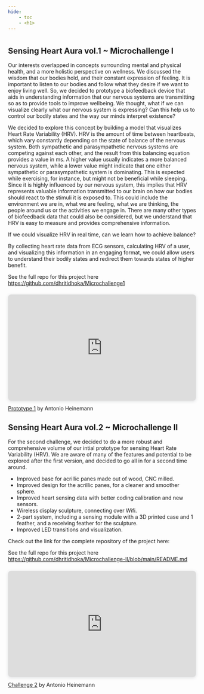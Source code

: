 ```yaml
---
hide:
    - toc
    - <h1>
---
```

#
## Sensing Heart Aura vol.1 ~ Microchallenge I


Our interests overlapped in concepts surrounding mental and physical health, and a more holistic perspective on wellness. We discussed the wisdom that our bodies hold, and their constant expression of feeling. It is important to listen to our bodies and follow what they desire if we want to enjoy living well. So, we decided to prototype a biofeedback device that aids in understanding information that our nervous systems are transmitting so as to provide tools to improve wellbeing. We thought, what if we can visualize clearly what our nervous system is expressing? Can this help us to control our bodily states and the way our minds interpret existence?

We decided to explore this concept by building a model that visualizes Heart Rate Variability (HRV). HRV is the amount of time between heartbeats, which vary constantly depending on the state of balance of the nervous system. Both sympathetic and parasympathetic nervous systems are competing against each other, and the result from this balancing equation provides a value in ms. A higher value usually indicates a more balanced nervous system, while a lower value might indicate that one either sympathetic or parasympathetic system is dominating. This is expected while exercising, for instance, but might not be beneficial while sleeping. Since it is highly influenced by our nervous system, this implies that HRV represents valuable information transmitted to our brain on how our bodies should react to the stimuli it is exposed to. This could include the environment we are in, what we are feeling, what we are thinking, the people around us or the activities we engage in. There are many other types of biofeedback data that could also be considered, but we understand that HRV is easy to measure and provides comprehensive information.

If we could visualize HRV in real time, can we learn how to achieve balance?

By collecting heart rate data from ECG sensors, calculating HRV of a user, and visualizing this information in an engaging format, we could allow users to understand their bodily states and redirect them towards states of higher benefit.

See the full repo for this project here https://github.com/dhritidhoka/Microchallenge1


<div style="position: relative; width: 100%; height: 0; padding-top: 56.2500%;
 padding-bottom: 0; box-shadow: 0 2px 8px 0 rgba(63,69,81,0.16); margin-top: 1.6em; margin-bottom: 0.9em; overflow: hidden;
 border-radius: 8px; will-change: transform;">
  <iframe loading="lazy" style="position: absolute; width: 100%; height: 100%; top: 0; left: 0; border: none; padding: 0;margin: 0;"
    src="https:&#x2F;&#x2F;www.canva.com&#x2F;design&#x2F;DAFfzPg9n2A&#x2F;view?embed" allowfullscreen="allowfullscreen" allow="fullscreen">
  </iframe>
</div>
<a href="https:&#x2F;&#x2F;www.canva.com&#x2F;design&#x2F;DAFfzPg9n2A&#x2F;view?utm_content=DAFfzPg9n2A&amp;utm_campaign=designshare&amp;utm_medium=embeds&amp;utm_source=link" target="_blank" rel="noopener">Prototype 1</a> by Antonio Heinemann


## Sensing Heart Aura vol.2 ~ Microchallenge II


For the second challenge, we decided to do a more robust and comprehensive volume of our intial prototype for sensing Heart Rate Variability (HRV). We are aware of many of the features and potential to be explored after the first version, and decided to go all in for a second time around.

- Improved base for acrillic panes made out of wood, CNC milled.
- Improved design for the acrillic panes, for a cleaner and smoother sphere.
- Improved heart sensing data with better coding calibration and new sensors.
- Wireless display sculpture, connecting over Wifi.
- 2-part system, including a sensing module with a 3D printed case and 1 feather, and a receiving feather for the sculpture.
- Improved LED transitions and visualization.

Check out the link for the complete repository of the project here:

See the full repo for this project here https://github.com/dhritidhoka/Microchallenge-II/blob/main/README.md

<div style="position: relative; width: 100%; height: 0; padding-top: 56.2500%;
 padding-bottom: 0; box-shadow: 0 2px 8px 0 rgba(63,69,81,0.16); margin-top: 1.6em; margin-bottom: 0.9em; overflow: hidden;
 border-radius: 8px; will-change: transform;">
  <iframe loading="lazy" style="position: absolute; width: 100%; height: 100%; top: 0; left: 0; border: none; padding: 0;margin: 0;"
    src="https:&#x2F;&#x2F;www.canva.com&#x2F;design&#x2F;DAFfvmMma-A&#x2F;view?embed" allowfullscreen="allowfullscreen" allow="fullscreen">
  </iframe>
</div>
<a href="https:&#x2F;&#x2F;www.canva.com&#x2F;design&#x2F;DAFfvmMma-A&#x2F;view?utm_content=DAFfvmMma-A&amp;utm_campaign=designshare&amp;utm_medium=embeds&amp;utm_source=link" target="_blank" rel="noopener">Challenge 2</a> by Antonio Heinemann
